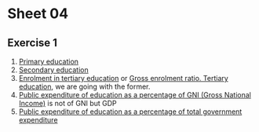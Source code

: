 # Sheet 04

## Exercise 1

1. [Primary education](https://data.un.org/Data.aspx?q=Primary+education+(ISCED+1)&d=UNESCO&f=series%3aE_1)
2. [Secondary education](https://data.un.org/Data.aspx?q=Secondary+education&d=UNESCO&f=series%3aNER_23)
3. [Enrolment in tertiary education](https://data.un.org/Data.aspx?q=Tertiary+education+enrollment&d=GenderStat&f=inID%3a65) or [Gross enrolment ratio. Tertiary education](https://data.un.org/Data.aspx?q=tertiary+education&d=UNESCO&f=series%3aGER_56), we are going with the former.
4. [Public expenditure of education as a percentage of GNI (Gross National Income)](https://data.un.org/Data.aspx?q=education+expenditure&d=UNESCO&f=series%3aXGDP_FSGOV) is not of GNI but GDP
5. [Public expenditure of education as a percentage of total government expenditure](https://data.un.org/Data.aspx?q=education+expenditure&d=UNESCO&f=series%3aXGOVEXP)